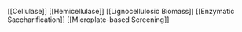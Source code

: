[[Cellulase]]
[[Hemicellulase]]
[[Lignocellulosic Biomass]]
[[Enzymatic Saccharification]]
[[Microplate-based Screening]]
